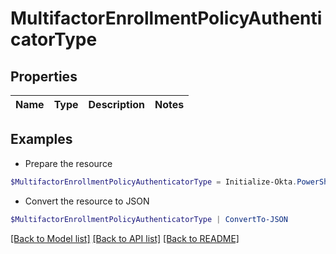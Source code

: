 # MultifactorEnrollmentPolicyAuthenticatorType
## Properties

Name | Type | Description | Notes
------------ | ------------- | ------------- | -------------

## Examples

- Prepare the resource
```powershell
$MultifactorEnrollmentPolicyAuthenticatorType = Initialize-Okta.PowerShellMultifactorEnrollmentPolicyAuthenticatorType 
```

- Convert the resource to JSON
```powershell
$MultifactorEnrollmentPolicyAuthenticatorType | ConvertTo-JSON
```

[[Back to Model list]](../README.md#documentation-for-models) [[Back to API list]](../README.md#documentation-for-api-endpoints) [[Back to README]](../README.md)

